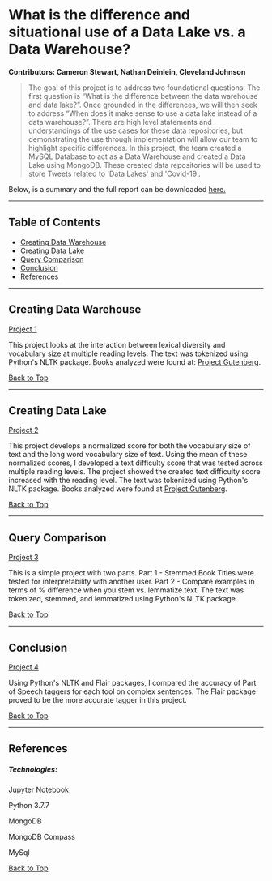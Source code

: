<a name="BackToTop"></a>


# What is the difference and situational use of a Data Lake vs. a Data Warehouse?

**Contributors: Cameron Stewart, Nathan Deinlein, Cleveland Johnson**

>The goal of this project is to address two foundational questions.  The first question is “What is the difference between the data warehouse and data lake?”.  Once grounded in the differences, we will then seek to address “When does it make sense to use a data lake instead of a data warehouse?”. There are high level statements and understandings of the use cases for these data repositories, but demonstrating the use through implementation will allow our team to highlight specific differences. In this project, the team created a MySQL Database to act as a Data Warehouse and created a Data Lake using MongoDB. These created data repositories will be used to store Tweets related to 'Data Lakes' and 'Covid-19'.

Below, is a summary and the full report can be downloaded [here.](../main/Full%20Report/Final%20Report.docx)

---

## Table of Contents
- [Creating Data Warehouse](#P1)
- [Creating Data Lake](#P2)
- [Query Comparison](#P3)
- [Conclusion](#P4)
- [References](#References)

---

<a name="P1"></a>

## Creating Data Warehouse

[Project 1](../main/Project%201/Project_1.ipynb)

This project looks at the interaction between lexical diversity and vocabulary size at multiple reading levels. The text was tokenized using Python's NLTK package. Books analyzed were found at: [Project Gutenberg](http://www.gutenberg.org/ebooks/bookshelf/215).

[Back to Top](#BackToTop)

---

<a name="P2"></a>

## Creating Data Lake

[Project 2](../main/Project%202/Project_2.ipynb)

This project develops a normalized score for both the vocabulary size of text and the long word vocabulary size of text. Using the mean of these normalized scores, I developed a text difficulty score that was tested across multiple reading levels. The project showed the created text difficulty score increased with the reading level. The text was tokenized using Python's NLTK package. Books analyzed were found at [Project Gutenberg](http://www.gutenberg.org/ebooks/bookshelf/215).

[Back to Top](#BackToTop)

---

<a name="P3"></a>

## Query Comparison

[Project 3](../main/Project%203/Project_3.ipynb)

This is a simple project with two parts. Part 1 - Stemmed Book Titles were tested for interpretability with another user. Part 2 - Compare examples in terms of % difference when you stem vs. lemmatize text. The text was tokenized, stemmed, and lemmatized using Python's NLTK package.

[Back to Top](#BackToTop)

---

<a name="P4"></a>

## Conclusion

[Project 4](../main/Project%204/Project_4.ipynb)

Using Python's NLTK and Flair packages, I compared the accuracy of Part of Speech taggers for each tool on complex sentences. The Flair package proved to be the more accurate tagger in this project.

[Back to Top](#BackToTop)

---

<a name="References"></a>

## References




##### Technologies:

Jupyter Notebook

Python 3.7.7

MongoDB

MongoDB Compass

MySql

[Back to Top](#BackToTop)

